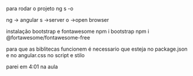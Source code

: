 para rodar o projeto 
ng s -o

ng -> angular 
s ->server
o ->open browser

instalação bootstrap e fontawesome
npm i bootstrap
npm i @fortawesome/fontawesome-free

para que as biblitecas funcionem é necessario que esteja no package.json e no angular.css no script e stilo
 
 parei em 4:01 na aula 
 